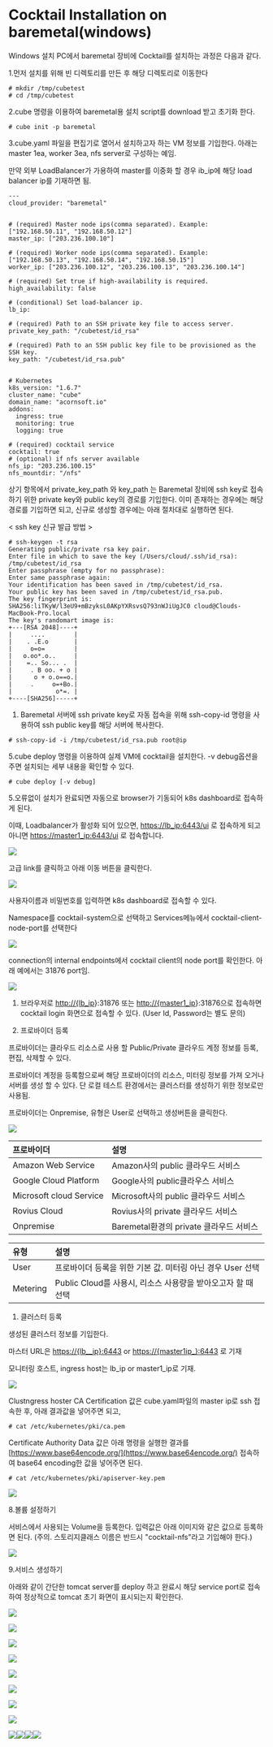# Cocktail Installation on baremetal\(windows\)

Windows 설치 PC에서 baremetal 장비에 Cocktail를 설치하는 과정은 다음과 같다.

1.먼저 설치를 위해 빈 디렉토리를 만든 후 해당 디렉토리로 이동한다

```
# mkdir /tmp/cubetest
# cd /tmp/cubetest
```

2.cube 명령을 이용하여 baremetal용 설치 script를 download 받고 초기화 한다.

```
# cube init -p baremetal
```

3.cube.yaml 파일을 편집기로 열어서 설치하고자 하는 VM 정보를 기입한다. 아래는 master 1ea, worker 3ea, nfs server로 구성하는 예임.

만약 외부 LoadBalancer가 가용하여 master를 이중화 할 경우 ib\_ip에 해당 load balancer ip를 기재하면 됨.

```
---
cloud_provider: "baremetal"


# (required) Master node ips(comma separated). Example: ["192.168.50.11", "192.168.50.12"]
master_ip: ["203.236.100.10"]

# (required) Worker node ips(comma separated). Example: ["192.168.50.13", "192.168.50.14", "192.168.50.15"]
worker_ip: ["203.236.100.12", "203.236.100.13", "203.236.100.14"]

# (required) Set true if high-availability is required.
high_availability: false

# (conditional) Set load-balancer ip.
lb_ip:

# (required) Path to an SSH private key file to access server.
private_key_path: "/cubetest/id_rsa"

# (required) Path to an SSH public key file to be provisioned as the SSH key.
key_path: "/cubetest/id_rsa.pub"


# Kubernetes
k8s_version: "1.6.7"
cluster_name: "cube"
domain_name: "acornsoft.io"
addons:
  ingress: true
  monitoring: true
  logging: true

# (required) cocktail service
cocktail: true
# (optional) if nfs server available
nfs_ip: "203.236.100.15"
nfs_mountdir: "/nfs"
```

상기 항목에서 private\_key\_path  와 key\_path 는 Baremetal 장비에 ssh key로 접속하기 위한 private key와 public key의 경로를 기입한다. 이미 존재하는 경우에는 해당 경로를 기입하면 되고, 신규로 생성할 경우에는 아래 절차대로 실행하면 된다.

&lt; ssh key 신규 발급 방법 &gt;

```
# ssh-keygen -t rsa
Generating public/private rsa key pair.
Enter file in which to save the key (/Users/cloud/.ssh/id_rsa): /tmp/cubetest/id_rsa
Enter passphrase (empty for no passphrase):
Enter same passphrase again:
Your identification has been saved in /tmp/cubetest/id_rsa.
Your public key has been saved in /tmp/cubetest/id_rsa.pub.
The key fingerprint is:
SHA256:liTKyW/l3eU9+mBzyksL0AKpYXRsvsQ793nWJiUgJC0 cloud@Clouds-MacBook-Pro.local
The key's randomart image is:
+---[RSA 2048]----+
|     ....        |
|    . .E.o       |
|     o=o=        |
|   o.oo*.o..     |
|    =.. So... .  |
|     . B oo. + o |
|      o + o.o==o.|
|     .     o=+Bo.|
|            o*=. |
+----[SHA256]-----+
```

1. Baremetal 서버에 ssh private key로 자동 접속을 위해 ssh-copy-id 명령을 사용하여 ssh public key를 해당 서버에 복사한다.

```
# ssh-copy-id -i /tmp/cubetest/id_rsa.pub root@ip
```

5.cube deploy 명령을 이용하여 실제 VM에 cocktail을 설치한다. -v debug옵션을 주면 설치되는 세부 내용을 확인할 수 있다.

```
# cube deploy [-v debug]
```

5.오류없이 설치가 완료되면 자동으로 browser가 기동되어 k8s dashboard로 접속하게 된다.

이때,  Loadbalancer가 활성화 되어 있으면, [https://lb\_ip:6443/ui](https://lb_ip:6443/ui) 로 접속하게 되고 아니면 [https://master1\_ip:6443/ui](https://master1_ip:6443/ui) 로 접속합니다.

![](/assets/k8s_dashboard_1.jpeg)

고급 link를 클릭하고 아래 이동 버튼을 클릭한다.

![](/assets/k8s_dashboard_2.jpeg)

사용자이름과 비밀번호를 입력하면 k8s dashboard로 접속할 수 있다.

Namespace를 cocktail-system으로 선택하고 Services메뉴에서 cocktail-client-node-port를 선택한다

![](/assets/k8s_dashboard_4.jpeg)

connection의 internal endpoints에서 cocktail client의 node port를 확인한다. 아래 예에서는 31876 port임.

![](/assets/k8s_dashboard_5.jpeg)

1. 브라우저로 [http://{lb\_ip](http://{VM의)}:31876 또는 [http://{master1\_ip](http://{VM의)}:31876으로 접속하면 cocktail login 화면으로 접속할 수 있다. \(User Id, Password는 별도 문의\)

2. 프로바이더 등록

프로바이더는 클라우드 리소스로 사용 할 Public/Private 클라우드 계정 정보를 등록, 편집, 삭제할 수 있다.

프로바이더 계정을 등록함으로써 해당 프로바이더의 리소스, 미터링 정보를 가져 오거나 서버를 생성 할 수 있다. 단 로컬 테스트 환경에서는 클러스터를 생성하기 위한 정보로만 사용됨.

프로바이더는 Onpremise, 유형은 User로 선택하고 생성버튼을 클릭한다.

![](/assets/cocktail_conf_provider.jpeg)

| **프로바이더** | **설명** |
| :--- | :--- |
| Amazon Web Service | Amazon사의 public 클라우드 서비스 |
| Google Cloud Platform | Google사의 public클라우스 서비스 |
| Microsoft cloud Service | Microsoft사의 public 클라우드 서비스 |
| Rovius Cloud | Rovius사의 private 클라우드 서비스 |
| Onpremise | Baremetal환경의 private 클라우드 서비스 |

| **유형** | **설명** |
| :--- | :--- |
| User | 프로바이더 등록을 위한 기본 값. 미터링 아닌 경우 User 선택 |
| Metering | Public Cloud를 사용시, 리소스 사용량을 받아오고자 할 때 선택 |

1. 클러스터 등록

생성된 클러스터 정보를 기입한다.

마스터 URL은 [https://{lb\_\_ip}:6443](https://{lb__ip}:6443) or [https://{master1ip\_}:6443](https://{master1ip_}:6443) 로 기재

모니터링 호스트, ingress host는 lb\_ip or master1\_ip로 기재.

![](/assets/cocktail_conf_cluster_baremetal.jpeg)

Clustngress hoster CA Certification 값은 cube.yaml파일의 master ip로 ssh 접속한 후, 아래 결과값을 넣어주면 되고,

```
# cat /etc/kubernetes/pki/ca.pem
```

Certificate Authority Data 값은 아래 명령을 실행한 결과를 [https://www.base64encode.org/](https://www.base64encode.org/) 접속하여 base64 encoding한 값을 넣어주면 된다.

```
# cat /etc/kubernetes/pki/apiserver-key.pem
```

![](/assets/cocktail_cert_encoding.jpeg)

8.볼륨 설정하기

서비스에서 사용되는 Volume을 등록한다. 입력값은 아래 이미지와 같은 값으로 등록하면 된다. \(주의. 스토리지클래스 이름은 반드시 "cocktail-nfs"라고 기입해야 한다.\)

![](/assets/cocktail_volume.jpeg)

9.서비스 생성하기

아래와 같이 간단한 tomcat server를 deploy 하고 완료시 해당 service port로 접속하여 정상적으로 tomcat 초기 화면이 표시되는지 확인한다.

![](/assets/deploy1.jpeg)

![](/assets/deploy2.jpeg)

![](/assets/deploy3.jpeg)

![](/assets/deploy4.jpeg)

![](/assets/deploy5.jpeg)

![](/assets/deploy6.jpeg)

![](/assets/deploy7.jpeg)

![](/assets/deploy11.jpeg)

![](/assets/deploy8.jpeg)![](/assets/deploy9.jpeg)![](/assets/deploy10.jpeg)![](/assets/deploy12.jpeg)

